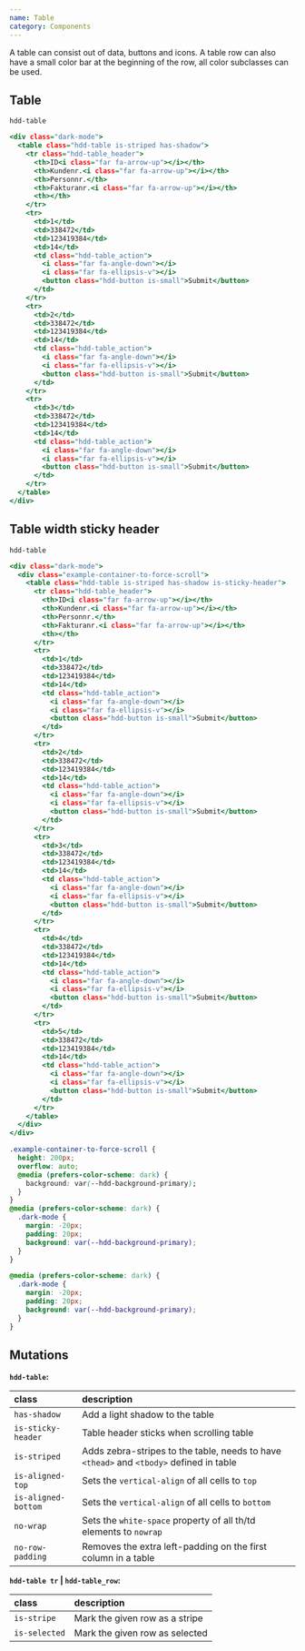 ```yaml
---
name: Table
category: Components
---
```


A table can consist out of data, buttons and icons. A table row can also have a small color bar at the beginning of the row, all color subclasses can be used.

## Table
`hdd-table`

```table.html
<div class="dark-mode">
  <table class="hdd-table is-striped has-shadow">
    <tr class="hdd-table_header">
      <th>ID<i class="far fa-arrow-up"></i></th>
      <th>Kundenr.<i class="far fa-arrow-up"></i></th>
      <th>Personnr.</th>
      <th>Fakturanr.<i class="far fa-arrow-up"></i></th>
      <th></th>
    </tr>
    <tr>
      <td>1</td>
      <td>338472</td>
      <td>123419384</td>
      <td>14</td>
      <td class="hdd-table_action">
        <i class="far fa-angle-down"></i>
        <i class="far fa-ellipsis-v"></i>
        <button class="hdd-button is-small">Submit</button>
      </td>
    </tr>
    <tr>
      <td>2</td>
      <td>338472</td>
      <td>123419384</td>
      <td>14</td>
      <td class="hdd-table_action">
        <i class="far fa-angle-down"></i>
        <i class="far fa-ellipsis-v"></i>
        <button class="hdd-button is-small">Submit</button>
      </td>
    </tr>
    <tr>
      <td>3</td>
      <td>338472</td>
      <td>123419384</td>
      <td>14</td>
      <td class="hdd-table_action">
        <i class="far fa-angle-down"></i>
        <i class="far fa-ellipsis-v"></i>
        <button class="hdd-button is-small">Submit</button>
      </td>
    </tr>
  </table>
</div>
```

## Table width sticky header
`hdd-table`

```table-sticky-header.html
<div class="dark-mode">
  <div class="example-container-to-force-scroll">
    <table class="hdd-table is-striped has-shadow is-sticky-header">
      <tr class="hdd-table_header">
        <th>ID<i class="far fa-arrow-up"></i></th>
        <th>Kundenr.<i class="far fa-arrow-up"></i></th>
        <th>Personnr.</th>
        <th>Fakturanr.<i class="far fa-arrow-up"></i></th>
        <th></th>
      </tr>
      <tr>
        <td>1</td>
        <td>338472</td>
        <td>123419384</td>
        <td>14</td>
        <td class="hdd-table_action">
          <i class="far fa-angle-down"></i>
          <i class="far fa-ellipsis-v"></i>
          <button class="hdd-button is-small">Submit</button>
        </td>
      </tr>
      <tr>
        <td>2</td>
        <td>338472</td>
        <td>123419384</td>
        <td>14</td>
        <td class="hdd-table_action">
          <i class="far fa-angle-down"></i>
          <i class="far fa-ellipsis-v"></i>
          <button class="hdd-button is-small">Submit</button>
        </td>
      </tr>
      <tr>
        <td>3</td>
        <td>338472</td>
        <td>123419384</td>
        <td>14</td>
        <td class="hdd-table_action">
          <i class="far fa-angle-down"></i>
          <i class="far fa-ellipsis-v"></i>
          <button class="hdd-button is-small">Submit</button>
        </td>
      </tr>
      <tr>
        <td>4</td>
        <td>338472</td>
        <td>123419384</td>
        <td>14</td>
        <td class="hdd-table_action">
          <i class="far fa-angle-down"></i>
          <i class="far fa-ellipsis-v"></i>
          <button class="hdd-button is-small">Submit</button>
        </td>
      </tr>
      <tr>
        <td>5</td>
        <td>338472</td>
        <td>123419384</td>
        <td>14</td>
        <td class="hdd-table_action">
          <i class="far fa-angle-down"></i>
          <i class="far fa-ellipsis-v"></i>
          <button class="hdd-button is-small">Submit</button>
        </td>
      </tr>
    </table>
  </div>
</div>
```

```table-sticky-header.css 
.example-container-to-force-scroll {
  height: 200px; 
  overflow: auto;
  @media (prefers-color-scheme: dark) {
    background: var(--hdd-background-primary);
  }
}
@media (prefers-color-scheme: dark) {
  .dark-mode {
    margin: -20px;
    padding: 20px;
    background: var(--hdd-background-primary);
  }
}
```
```table.css hidden
@media (prefers-color-scheme: dark) {
  .dark-mode {
    margin: -20px;
    padding: 20px;
    background: var(--hdd-background-primary);
  }
}
```


## Mutations
**`hdd-table`:**

| class | description|
| :--- | :--- |
| `has-shadow` | Add a light shadow to the table |
| `is-sticky-header` | Table header sticks when scrolling table |
| `is-striped` | Adds zebra-stripes to the table, needs to have `<thead>` and `<tbody>` defined in table |
| `is-aligned-top` | Sets the `vertical-align` of all cells to `top` |
| `is-aligned-bottom` | Sets the `vertical-align` of all cells to `bottom` |
| `no-wrap` | Sets the `white-space` property of all th/td elements to `nowrap` |
| `no-row-padding` | Removes the extra left-padding on the first column in a table |

**`hdd-table tr` | `hdd-table_row`:**

| class | description|
| :--- | :--- |
| `is-stripe` | Mark the given row as a stripe |
| `is-selected` | Mark the given row as selected |

